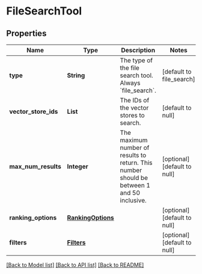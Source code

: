 # FileSearchTool
## Properties

| Name | Type | Description | Notes |
|------------ | ------------- | ------------- | -------------|
| **type** | **String** | The type of the file search tool. Always &#x60;file_search&#x60;. | [default to file_search] |
| **vector\_store\_ids** | **List** | The IDs of the vector stores to search. | [default to null] |
| **max\_num\_results** | **Integer** | The maximum number of results to return. This number should be between 1 and 50 inclusive. | [optional] [default to null] |
| **ranking\_options** | [**RankingOptions**](RankingOptions.md) |  | [optional] [default to null] |
| **filters** | [**Filters**](Filters.md) |  | [optional] [default to null] |

[[Back to Model list]](../README.md#documentation-for-models) [[Back to API list]](../README.md#documentation-for-api-endpoints) [[Back to README]](../README.md)

